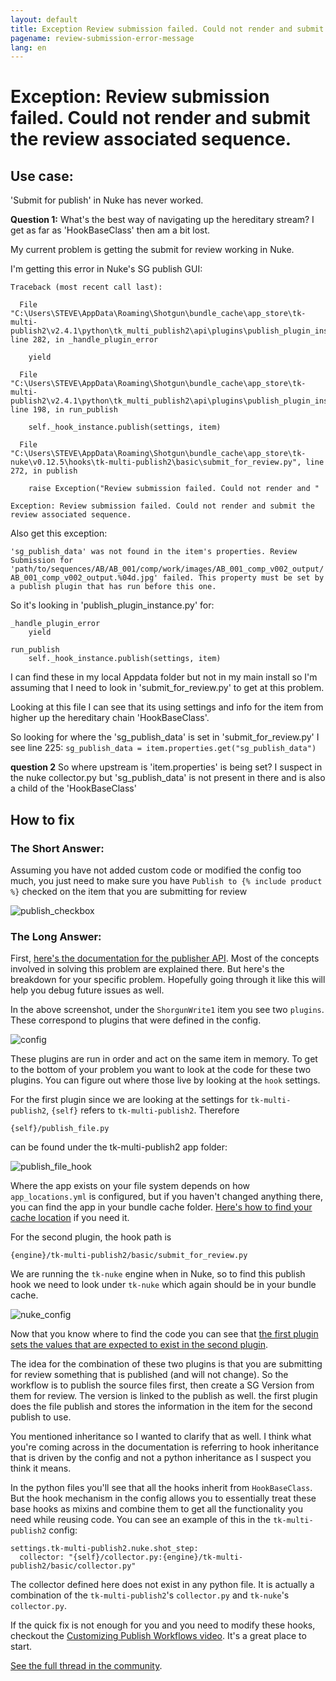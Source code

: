 ```yaml
---
layout: default
title: Exception Review submission failed. Could not render and submit the review associated sequence.
pagename: review-submission-error-message
lang: en
---
```


# Exception: Review submission failed. Could not render and submit the review associated sequence.

## Use case:

'Submit for publish' in Nuke has never worked. 

**Question 1:**
What's the best way of navigating up the hereditary stream? I get as far as 'HookBaseClass' then am a bit lost. 

My current problem is getting the submit for review working in Nuke. 

I'm getting this error in Nuke's SG publish GUI:
 

    Traceback (most recent call last):

      File "C:\Users\STEVE\AppData\Roaming\Shotgun\bundle_cache\app_store\tk-multi-publish2\v2.4.1\python\tk_multi_publish2\api\plugins\publish_plugin_instance.py", line 282, in _handle_plugin_error

        yield

      File "C:\Users\STEVE\AppData\Roaming\Shotgun\bundle_cache\app_store\tk-multi-publish2\v2.4.1\python\tk_multi_publish2\api\plugins\publish_plugin_instance.py", line 198, in run_publish

        self._hook_instance.publish(settings, item)

      File "C:\Users\STEVE\AppData\Roaming\Shotgun\bundle_cache\app_store\tk-nuke\v0.12.5\hooks\tk-multi-publish2\basic\submit_for_review.py", line 272, in publish

        raise Exception("Review submission failed. Could not render and "

    Exception: Review submission failed. Could not render and submit the review associated sequence.

Also get this exception:

`'sg_publish_data' was not found in the item's properties. Review Submission for 'path/to/sequences/AB/AB_001/comp/work/images/AB_001_comp_v002_output/AB_001_comp_v002_output.%04d.jpg' failed. This property must be set by a publish plugin that has run before this one.`


So it's looking in 'publish_plugin_instance.py' for:

    
    _handle_plugin_error
        yield

    run_publish
        self._hook_instance.publish(settings, item)

I can find these in my local Appdata folder but not in my main install so I'm assuming that I need to look in 'submit_for_review.py' to get at this problem.

Looking at this file I can see that its using settings and info for the item from higher up the hereditary chain 'HookBaseClass'.

So looking for where the 'sg_publish_data' is set in 'submit_for_review.py' I see line 225:
`sg_publish_data = item.properties.get("sg_publish_data")`

**question 2**
So where upstream is 'item.properties' is being set? I suspect in the nuke collector.py but 'sg_publish_data' is not present in there and is also a child of the 'HookBaseClass'

## How to fix

### The Short Answer:

Assuming you have not added custom code or modified the config too much, you just need to make sure you have `Publish to {% include product %}` checked on the item that you are  submitting for review

![publish_checkbox](images/review-submission-error-message-01.jpeg) 

### The Long Answer:

First, [here's the documentation for the publisher API](https://developer.shotgridsoftware.com/tk-multi-publish2/). Most of the concepts involved in solving this problem are explained there. But here's the breakdown for your specific problem. Hopefully going through it like this will help you debug future issues as well.

In the above screenshot, under the `ShorgunWrite1` item you see two `plugins`. These correspond to plugins that were defined in the config.

![config](images/review-submission-error-message-02.jpeg) 

These plugins are run in order and act on the same item in memory. To get to the bottom of your problem you want to look at the code for these two plugins. You can figure out where those live by looking at the `hook` settings. 

For the first plugin since we are looking at the settings for `tk-multi-publish2`, `{self}` refers to `tk-multi-publish2`. Therefore
```
{self}/publish_file.py
``` 
can be found under the tk-multi-publish2 app folder:

![publish_file_hook](images/review-submission-error-message-03.jpeg) 

Where the app exists on your file system depends on how `app_locations.yml` is configured, but if you haven't changed anything there, you can find the app in your bundle cache folder. [Here's how to find your cache location](https://developer.shotgridsoftware.com/7c9867c0/) if you need it. 

For the second plugin, the hook path is 
```
{engine}/tk-multi-publish2/basic/submit_for_review.py
```
We are running the `tk-nuke` engine when in Nuke, so to find this publish hook we need to look under `tk-nuke` which again should be in your bundle cache.

![nuke_config](images/review-submission-error-message-04.jpeg) 

Now that you know where to find the code you can see that [the first plugin sets the values that are expected to exist in the second plugin](https://github.com/shotgunsoftware/tk-multi-publish2/blob/a83e35dbf1a85eac7c3abd7e7f5509a42a8b8cf1/hooks/publish_file.py#L425). 

The idea for the combination of these two plugins is that you are submitting for review something that is published (and will not change). So the workflow is to publish the source files first, then create a SG Version from them for review. The version is linked to the publish as well. the first plugin does the file publish and stores the information in the item for the second publish to use.  

You mentioned inheritance so I wanted to clarify that as well. I think what you're coming across in the documentation is referring to hook inheritance that is driven by the config and not a python inheritance as I suspect you think it means. 

In the python files you'll see that all the hooks inherit from `HookBaseClass`. But the hook mechanism in the config allows you to essentially treat these base hooks as mixins and combine them to get all the functionality you need while reusing code. You can see an example of this in the `tk-multi-publish2` config:

```
settings.tk-multi-publish2.nuke.shot_step:
  collector: "{self}/collector.py:{engine}/tk-multi-publish2/basic/collector.py"
```

The collector defined here does not exist in any python file. It is actually a combination of the `tk-multi-publish2`'s `collector.py` and `tk-nuke`'s `collector.py`. 

If the quick fix is not enough for you and you need to modify these hooks, checkout the [Customizing Publish Workflows video](https://developer.shotgridsoftware.com/869a6fab/#shotgrid-toolkit-webinar-videos). It's a great place to start.

[See the full thread in the community](https://community.shotgridsoftware.com/t/nuke-submit-for-review-py/10026).

